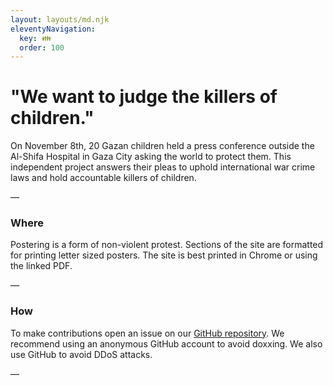 ```yaml
---
layout: layouts/md.njk
eleventyNavigation:
  key: 👪
  order: 100
---
```

# "We want to judge the killers of children."

On November 8th, 20 Gazan children held a press conference outside the Al-Shifa Hospital in Gaza City asking the world to protect them. This independent project answers their pleas to uphold international war crime laws and hold accountable killers of children.

—

### Where

Postering is a form of non-violent protest. Sections of the site are formatted for printing letter sized posters. The site is best printed in Chrome or using the linked PDF.

—

### How

To make contributions open an issue on our [GitHub repository](https://github.com/warcrimesin/warcrimesin.github.io/issues). We recommend using an anonymous GitHub account to avoid doxxing. We also use GitHub to avoid DDoS attacks.

—
